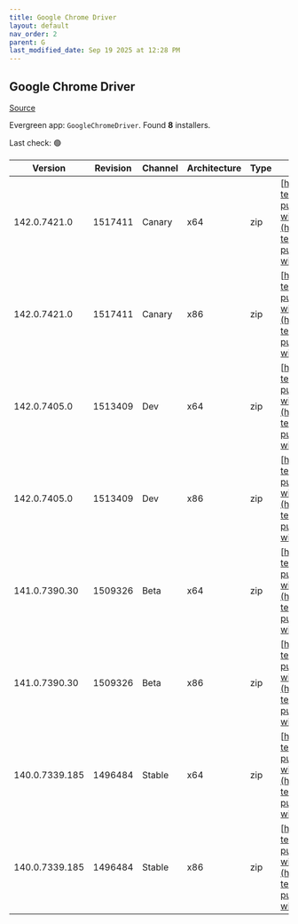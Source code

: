 ```yaml
---
title: Google Chrome Driver
layout: default
nav_order: 2
parent: G
last_modified_date: Sep 19 2025 at 12:28 PM
---
```


## Google Chrome Driver

[Source](https://googlechromelabs.github.io/chrome-for-testing/)

Evergreen app: `GoogleChromeDriver`. Found **8** installers.

Last check: 🟢

| Version        | Revision | Channel | Architecture | Type | URI                                                                                                                                                                                                          |
| -------------- | -------- | ------- | ------------ | ---- | ------------------------------------------------------------------------------------------------------------------------------------------------------------------------------------------------------------ |
| 142.0.7421.0   | 1517411  | Canary  | x64          | zip  | [https://storage.googleapis.com/chrome-for-testing-public/142.0.7421.0/win64/chromedriver-win64.zip](https://storage.googleapis.com/chrome-for-testing-public/142.0.7421.0/win64/chromedriver-win64.zip)     |
| 142.0.7421.0   | 1517411  | Canary  | x86          | zip  | [https://storage.googleapis.com/chrome-for-testing-public/142.0.7421.0/win32/chromedriver-win32.zip](https://storage.googleapis.com/chrome-for-testing-public/142.0.7421.0/win32/chromedriver-win32.zip)     |
| 142.0.7405.0   | 1513409  | Dev     | x64          | zip  | [https://storage.googleapis.com/chrome-for-testing-public/142.0.7405.0/win64/chromedriver-win64.zip](https://storage.googleapis.com/chrome-for-testing-public/142.0.7405.0/win64/chromedriver-win64.zip)     |
| 142.0.7405.0   | 1513409  | Dev     | x86          | zip  | [https://storage.googleapis.com/chrome-for-testing-public/142.0.7405.0/win32/chromedriver-win32.zip](https://storage.googleapis.com/chrome-for-testing-public/142.0.7405.0/win32/chromedriver-win32.zip)     |
| 141.0.7390.30  | 1509326  | Beta    | x64          | zip  | [https://storage.googleapis.com/chrome-for-testing-public/141.0.7390.30/win64/chromedriver-win64.zip](https://storage.googleapis.com/chrome-for-testing-public/141.0.7390.30/win64/chromedriver-win64.zip)   |
| 141.0.7390.30  | 1509326  | Beta    | x86          | zip  | [https://storage.googleapis.com/chrome-for-testing-public/141.0.7390.30/win32/chromedriver-win32.zip](https://storage.googleapis.com/chrome-for-testing-public/141.0.7390.30/win32/chromedriver-win32.zip)   |
| 140.0.7339.185 | 1496484  | Stable  | x64          | zip  | [https://storage.googleapis.com/chrome-for-testing-public/140.0.7339.185/win64/chromedriver-win64.zip](https://storage.googleapis.com/chrome-for-testing-public/140.0.7339.185/win64/chromedriver-win64.zip) |
| 140.0.7339.185 | 1496484  | Stable  | x86          | zip  | [https://storage.googleapis.com/chrome-for-testing-public/140.0.7339.185/win32/chromedriver-win32.zip](https://storage.googleapis.com/chrome-for-testing-public/140.0.7339.185/win32/chromedriver-win32.zip) |
